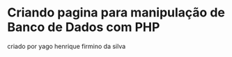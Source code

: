 # Criando pagina para manipulação de Banco de Dados com PHP

criado por yago henrique firmino da silva
